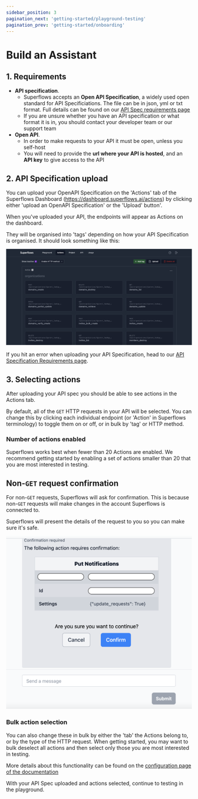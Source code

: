 ```yaml
---
sidebar_position: 3
pagination_next: 'getting-started/playground-testing'
pagination_prev: 'getting-started/onboarding'
---
```


# Build an Assistant

## 1. Requirements

- **API specification**. 
    - Superflows accepts an **Open API Specification**, a widely used open standard for API Specificiations. The file can be in json, yml or txt format. Full details can be found on our [API Spec requirements page](../connecting-your-api/api-spec-requirements)
    - If you are unsure whether you have an API specification or what format it is in, you should contact your developer team or our support team
- **Open API**. 
    - In order to make requests to your API it must be open, unless you self-host
    - You will need to provide the **url where your API is hosted**, and an **API key** to give access to the API


## 2. API Specification upload

You can upload your OpenAPI Specification on the 'Actions' tab of the Superflows Dashboard (https://dashboard.superflows.ai/actions) by clicking either 'upload an OpenAPI Specification' or the 'Upload' button'.

When you've uploaded your API, the endpoints will appear as Actions on the dashboard. 

They will be organised into 'tags' depending on how your API Specification is organised. It should look something like this: 

![API-upload](../../static/img/docs/getting-started/build-assistant/1-actions-tabs.png)

If you hit an error when uploading your API Specification, head to our [API Specification Requirements page](/docs/connecting-your-api/api-spec-requirements).


## 3. Selecting actions

After uploading your API spec you should be able to see actions in the Actions tab. 

By default, all of the `GET` HTTP requests in your API will be selected. You can change this by clicking each individual endpoint (or 'Action' in Superflows terminology) to toggle them on or off, or in bulk by 'tag' or HTTP method.

### Number of actions enabled

Superflows works best when fewer than 20 Actions are enabled. We recommend getting started by enabling a set of actions smaller than 20 that you are most interested in testing.

## Non-`GET` request confirmation

For non-`GET` requests, Superflows will ask for confirmation. This is because non-`GET` requests will make changes in the account Superflows is connected to. 

Superflows will present the details of the request to you so you can make sure it's safe.

![Confirmation check](../../static/img/docs/playground/confirmation/confirmation-check.png)

### Bulk action selection

You can also change these in bulk by either the 'tab' the Actions belong to, or by the type of the HTTP request. When getting started, you may want to bulk deselect all actions and then select only those you are most interested in testing. 

More details about this functionality can be found on the [configuration page of the documentation](../category/configuration/)

With your API Spec uploaded and actions selected, continue to testing in the playground.
